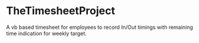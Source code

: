# TheTimesheetProject
A vb based timesheet for employees to record In/Out timings with remaining time indication for weekly target.
